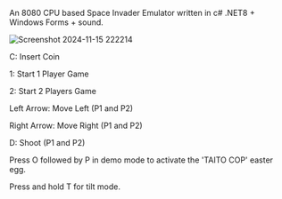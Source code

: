 An 8080 CPU based Space Invader Emulator written in c# .NET8 + Windows Forms + sound.

![Screenshot 2024-11-15 222214](https://github.com/user-attachments/assets/a513f3f7-be8d-46b3-b631-90b739214b70)

C:  Insert Coin

1:  Start 1 Player Game

2:  Start 2 Players Game

Left Arrow:  Move Left (P1 and P2)

Right Arrow:  Move Right (P1 and P2)

D:  Shoot (P1 and P2)

Press O followed by P in demo mode to activate the 'TAITO COP' easter egg.

Press and hold T for tilt mode.
